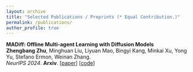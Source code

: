 ```yaml
---
layout: archive
title: "Selected Publications / Preprints (* Equal Contribution.)"
permalink: /publications/
author_profile: true
---
```


<b>MADiff: Offline Multi-agent Learning with Diffusion Models</b> <br> 
<b>Zhengbang Zhu</b>, Minghuan Liu, Liyuan Mao, Bingyi Kang, Minkai Xu, Yong Yu, Stefano Ermon, Weinan Zhang. <br> 
<i>NeurIPS 2024</i>. <b>Arxiv</b>. [<a href="https://arxiv.org/abs/2305.17330">paper</a>] [<a href="https://github.com/zbzhu99/madiff">code</a>] 
<br>
